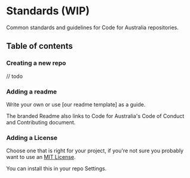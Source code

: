 # Standards (WIP)

Common standards and guidelines for Code for Australia repositories.


## Table of contents

### Creating a new repo

// todo 


### Adding a readme

Write your own or use [our readme template] as a guide.

The branded Readme also links to Code for Australia's Code of Conduct and Contributing document.

  
### Adding a License 

Choose one that is right for your project, if you're not sure you probably want to use an [MIT License](https://choosealicense.com/licenses/mit/).

You can install this in your repo Settings.
